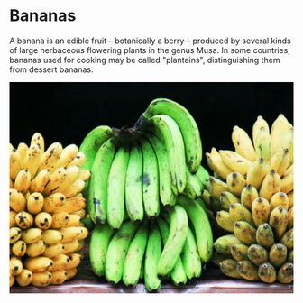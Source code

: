 [title]: # (Bananas)
[tags]: # (folder structure)
[priority]: # (1)
# Bananas

A banana is an edible fruit – botanically a berry – produced by several kinds of large herbaceous flowering plants in the genus Musa. In some countries, bananas used for cooking may be called "plantains", distinguishing them from dessert bananas.

![Bananas](images/bananas.png)
